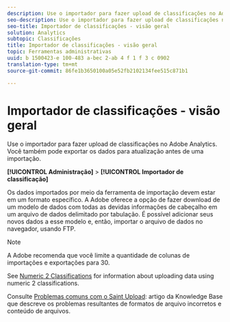 ```yaml
---
description: Use o importador para fazer upload de classificações no Adobe Analytics. Você também pode exportar os dados para atualização antes de uma importação.
seo-description: Use o importador para fazer upload de classificações no Adobe Analytics. Você também pode exportar os dados para atualização antes de uma importação.
seo-title: Importador de classificações - visão geral
solution: Analytics
subtopic: Classificações
title: Importador de classificações - visão geral
topic: Ferramentas administrativas
uuid: b 1500423-e 100-483 a-bec 2-ab 4 f 1 f 3 c 0902
translation-type: tm+mt
source-git-commit: 86fe1b3650100a05e52fb2102134fee515c871b1

---
```



# Importador de classificações - visão geral

Use o importador para fazer upload de classificações no Adobe Analytics. Você também pode exportar os dados para atualização antes de uma importação.

**[!UICONTROL Administração]** &gt; **[!UICONTROL Importador de classificação]**

Os dados importados por meio da ferramenta de importação devem estar em um formato específico. A Adobe oferece a opção de fazer download de um modelo de dados com todas as devidas informações de cabeçalho em um arquivo de dados delimitado por tabulação. É possível adicionar seus novos dados a esse modelo e, então, importar o arquivo de dados no navegador, usando FTP.

>[!NOTE]
>
>A Adobe recomenda que você limite a quantidade de colunas de importações e exportações para 30.

See [Numeric 2 Classifications](../../../components/c-classifications2/c-numeric-2/c-numeric-2-classifications.md#concept_71024B7B91DF4E909076062AB1380D8B) for information about uploading data using numeric 2 classifications.

Consulte [Problemas comuns com o Saint Upload](https://helpx.adobe.com/analytics/kb/common-saint-upload-issues.html): artigo da Knowledge Base que descreve os problemas resultantes de formatos de arquivo incorretos e conteúdo de arquivos.
